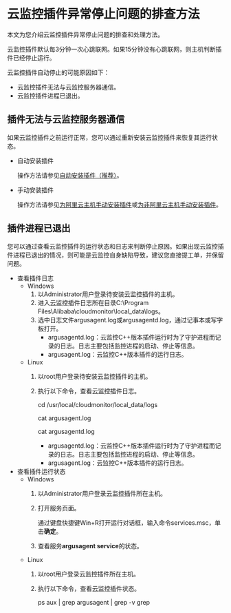 # 云监控插件异常停止问题的排查方法

本文为您介绍云监控插件异常停止问题的排查和处理方法。

云监控插件默认每3分钟一次心跳联网。如果15分钟没有心跳联网，则主机判断插件已经停止运行。

云监控插件自动停止的可能原因如下：

-   云监控插件无法与云监控服务器通信。
-   云监控插件进程已退出。

## 插件无法与云监控服务器通信

如果云监控插件之前运行正常，您可以通过重新安装云监控插件来恢复其运行状态。

-   自动安装插件

    操作方法请参见[自动安装插件（推荐）](/cn.zh-CN/主机监控/云监控插件/安装和卸载插件.md)。

-   手动安装插件

    操作方法请参见[为阿里云主机手动安装插件](/cn.zh-CN/主机监控/云监控插件/安装和卸载插件.md)或[为非阿里云主机手动安装插件](/cn.zh-CN/主机监控/云监控插件/安装和卸载插件.md)。


## 插件进程已退出

您可以通过查看云监控插件的运行状态和日志来判断停止原因。如果出现云监控插件进程已退出的情况，则可能是云监控自身缺陷导致，建议您直接提工单，并保留问题。

-   查看插件日志
    -   Windows
        1.  以Administrator用户登录待安装云监控插件的主机。
        2.  进入云监控插件日志所在目录C:\\Program Files\\Alibaba\\cloudmonitor\\local\_data\\logs。
        3.  选中日志文件argusagent.log或argusagentd.log，通过记事本或写字板打开。
            -   argusagentd.log：云监控C++版本插件运行时为了守护进程而记录的日志。日志主要包括监控进程的启动、停止等信息。
            -   argusagent.log：云监控C++版本插件的运行日志。
    -   Linux
        1.  以root用户登录待安装云监控插件的主机。
        2.  执行以下命令，查看云监控插件日志。

            cd /usr/local/cloudmonitor/local\_data/logs

            cat argusagent.log

            cat argusagentd.log

            -   argusagentd.log：云监控C++版本插件运行时为了守护进程而记录的日志。日志主要包括监控进程的启动、停止等信息。
            -   argusagent.log：云监控C++版本插件的运行日志。
-   查看插件运行状态
    -   Windows
        1.  以Administrator用户登录云监控插件所在主机。
        2.  打开服务页面。

            通过键盘快捷键Win+R打开运行对话框，输入命令services.msc，单击**确定**。

        3.  查看服务**argusagent service**的状态。
    -   Linux
        1.  以root用户登录云监控插件所在主机。
        2.  执行以下命令，查看云监控插件状态。

            ps aux \| grep argusagent \| grep -v grep


